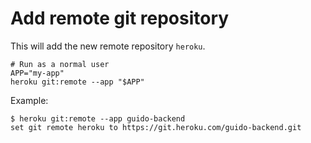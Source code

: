 # Add remote git repository

This will add the new remote repository `heroku`.

```shell
# Run as a normal user
APP="my-app"
heroku git:remote --app "$APP"
```

Example:

```shell
$ heroku git:remote --app guido-backend
set git remote heroku to https://git.heroku.com/guido-backend.git
```
